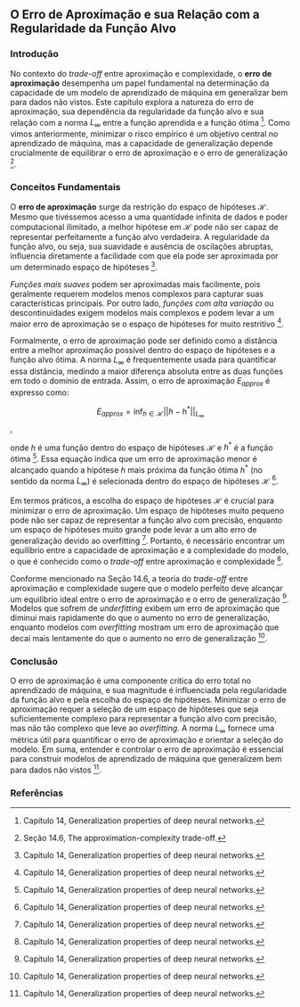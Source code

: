 ## O Erro de Aproximação e sua Relação com a Regularidade da Função Alvo

### Introdução
No contexto do *trade-off* entre aproximação e complexidade, o **erro de aproximação** desempenha um papel fundamental na determinação da capacidade de um modelo de aprendizado de máquina em generalizar bem para dados não vistos. Este capítulo explora a natureza do erro de aproximação, sua dependência da regularidade da função alvo e sua relação com a norma $L_\infty$ entre a função aprendida e a função ótima [^1]. Como vimos anteriormente, minimizar o risco empírico é um objetivo central no aprendizado de máquina, mas a capacidade de generalização depende crucialmente de equilibrar o erro de aproximação e o erro de generalização [^4].

### Conceitos Fundamentais

O **erro de aproximação** surge da restrição do espaço de hipóteses $\mathcal{H}$. Mesmo que tivéssemos acesso a uma quantidade infinita de dados e poder computacional ilimitado, a melhor hipótese em $\mathcal{H}$ pode não ser capaz de representar perfeitamente a função alvo verdadeira. A regularidade da função alvo, ou seja, sua suavidade e ausência de oscilações abruptas, influencia diretamente a facilidade com que ela pode ser aproximada por um determinado espaço de hipóteses [^1].

*Funções mais suaves* podem ser aproximadas mais facilmente, pois geralmente requerem modelos menos complexos para capturar suas características principais. Por outro lado, *funções com alta variação* ou descontinuidades exigem modelos mais complexos e podem levar a um maior erro de aproximação se o espaço de hipóteses for muito restritivo [^1].

Formalmente, o erro de aproximação pode ser definido como a distância entre a melhor aproximação possível dentro do espaço de hipóteses e a função alvo ótima. A norma $L_\infty$ é frequentemente usada para quantificar essa distância, medindo a maior diferença absoluta entre as duas funções em todo o domínio de entrada. Assim, o erro de aproximação $E_{approx}$ é expresso como:

$$E_{approx} = \inf_{h \in \mathcal{H}} ||h - h^*||_{L_\infty}$$,

onde $h$ é uma função dentro do espaço de hipóteses $\mathcal{H}$ e $h^*$ é a função ótima [^1]. Essa equação indica que um erro de aproximação menor é alcançado quando a hipótese $h$ mais próxima da função ótima $h^*$ (no sentido da norma $L_\infty$) é selecionada dentro do espaço de hipóteses $\mathcal{H}$ [^1].

Em termos práticos, a escolha do espaço de hipóteses $\mathcal{H}$ é crucial para minimizar o erro de aproximação. Um espaço de hipóteses muito pequeno pode não ser capaz de representar a função alvo com precisão, enquanto um espaço de hipóteses muito grande pode levar a um alto erro de generalização devido ao overfitting [^1]. Portanto, é necessário encontrar um equilíbrio entre a capacidade de aproximação e a complexidade do modelo, o que é conhecido como o *trade-off* entre aproximação e complexidade [^1].

Conforme mencionado na Seção 14.6, a teoria do *trade-off* entre aproximação e complexidade sugere que o modelo perfeito deve alcançar um equilíbrio ideal entre o erro de aproximação e o erro de generalização [^1]. Modelos que sofrem de *underfitting* exibem um erro de aproximação que diminui mais rapidamente do que o aumento no erro de generalização, enquanto modelos com *overfitting* mostram um erro de aproximação que decai mais lentamente do que o aumento no erro de generalização [^1].

### Conclusão

O erro de aproximação é uma componente crítica do erro total no aprendizado de máquina, e sua magnitude é influenciada pela regularidade da função alvo e pela escolha do espaço de hipóteses. Minimizar o erro de aproximação requer a seleção de um espaço de hipóteses que seja suficientemente complexo para representar a função alvo com precisão, mas não tão complexo que leve ao *overfitting*. A norma $L_\infty$ fornece uma métrica útil para quantificar o erro de aproximação e orientar a seleção do modelo. Em suma, entender e controlar o erro de aproximação é essencial para construir modelos de aprendizado de máquina que generalizem bem para dados não vistos [^1].

### Referências
[^1]: Capítulo 14, Generalization properties of deep neural networks.
[^4]: Seção 14.6, The approximation-complexity trade-off.

<!-- END -->